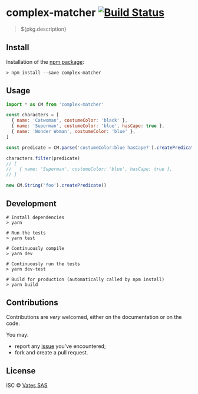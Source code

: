 # complex-matcher [![Build Status](https://travis-ci.org/vatesfr/xen-orchestra.png?branch=master)](https://travis-ci.org/vatesfr/xen-orchestra)

> ${pkg.description}

## Install

Installation of the [npm package](https://npmjs.org/package/complex-matcher):

```
> npm install --save complex-matcher
```

## Usage

```js
import * as CM from 'complex-matcher'

const characters = [
  { name: 'Catwoman', costumeColor: 'black' },
  { name: 'Superman', costumeColor: 'blue', hasCape: true },
  { name: 'Wonder Woman', costumeColor: 'blue' },
]

const predicate = CM.parse('costumeColor:blue hasCape?').createPredicate()

characters.filter(predicate)
// [
//   { name: 'Superman', costumeColor: 'blue', hasCape: true },
// ]

new CM.String('foo').createPredicate()
```

## Development

```
# Install dependencies
> yarn

# Run the tests
> yarn test

# Continuously compile
> yarn dev

# Continuously run the tests
> yarn dev-test

# Build for production (automatically called by npm install)
> yarn build
```

## Contributions

Contributions are _very_ welcomed, either on the documentation or on
the code.

You may:

- report any [issue](https://github.com/vatesfr/xen-orchestra/issues)
  you've encountered;
- fork and create a pull request.

## License

ISC © [Vates SAS](https://vates.fr)
